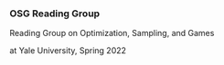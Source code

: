 ### OSG Reading Group

Reading Group on Optimization, Sampling, and Games

at Yale University, Spring 2022